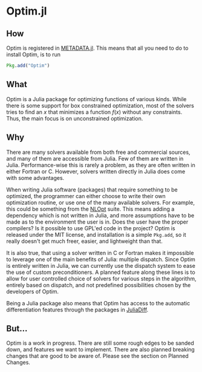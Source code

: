 # Optim.jl
## How
Optim is registered in [METADATA.jl](https://github.com/JuliaLang/METADATA.jl).
This means that all you need to do to install Optim, is to run
```julia
Pkg.add("Optim")
```
## What
Optim is a Julia package for optimizing functions of
various kinds. While there is some support for box constrained optimization, most
of the solvers tries to find an $x$ that minimizes a function $f(x)$ without any constraints.
 Thus, the main focus is on unconstrained optimization.

## Why
There are many solvers available from both free and commercial sources, and many
of them are accessible from Julia. Few of them are written in Julia.
Performance-wise this is rarely a problem, as they are often written in either
Fortran or C. However, solvers written directly in Julia
does come with some advantages.

When writing Julia software (packages) that require something to be optimized, the programmer
can either choose to write their own optimization routine, or use one of the many
available solvers. For example, this could be something from the [NLOpt](...) suite.
This means adding a dependency which is not written in Julia, and more assumptions
have to be made as to the environment the user is in. Does the user have the proper
compilers? Is it possible to use GPL'ed code in the project? Optim is released
under the MIT license, and installation is a simple `Pkg.add`, so it really doesn't
get much freer, easier, and lightweight than that.

It is also true, that using a solver written in C or Fortran makes it impossible to leverage one
of the main benefits of Julia: multiple dispatch. Since Optim is entirely written
in Julia, we can currently use the dispatch system to ease the use of custom preconditioners.
A planned feature along these lines is to allow for user controlled choice of solvers
for various steps in the algorithm, entirely based on dispatch, and not predefined
possibilities chosen by the developers of Optim.

Being a Julia package also means that Optim has access to the automatic differentiation
features through the packages in [JuliaDiff](http://www.juliadiff.org/).

## But...
Optim is a work in progress. There are still some rough edges to be sanded down,
and features we want to implement. There are also planned breaking changes that
are good to be aware of. Please see the section on Planned Changes.
